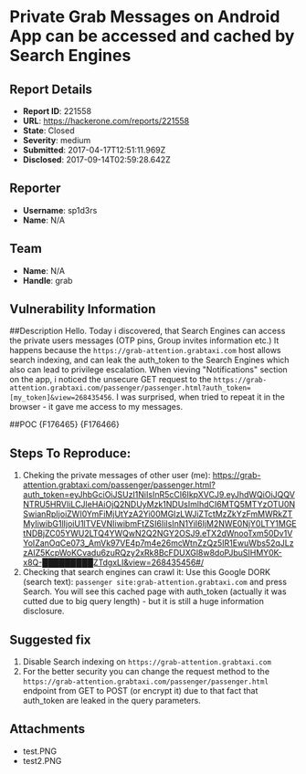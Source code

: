 # Private Grab Messages on Android App can be accessed and cached by Search Engines

## Report Details
- **Report ID**: 221558
- **URL**: https://hackerone.com/reports/221558
- **State**: Closed
- **Severity**: medium
- **Submitted**: 2017-04-17T12:51:11.969Z
- **Disclosed**: 2017-09-14T02:59:28.642Z

## Reporter
- **Username**: sp1d3rs
- **Name**: N/A

## Team
- **Name**: N/A
- **Handle**: grab

## Vulnerability Information
##Description
Hello. Today i discovered, that Search Engines can access the private users messages (OTP pins, Group invites information etc.)
It happens because the `https://grab-attention.grabtaxi.com` host allows search indexing, and can leak the auth_token to the Search Engines which also can lead to privilege escalation.
When vieving "Notifications" section on the app, i noticed the unsecure GET request to the `https://grab-attention.grabtaxi.com/passenger/passenger.html?auth_token=[my_token]&view=268435456`. I was surprised, when tried to repeat it in the browser - it gave me access to my messages.

##POC
{F176465}
{F176466}

## Steps To Reproduce:
1. Cheking the private messages of other user (me):
https://grab-attention.grabtaxi.com/passenger/passenger.html?auth_token=eyJhbGciOiJSUzI1NiIsInR5cCI6IkpXVCJ9.eyJhdWQiOiJQQVNTRU5HRVIiLCJleHAiOjQ2NDUyMzk1NDUsImlhdCI6MTQ5MTYzOTU0NSwianRpIjoiZWI0YmFiMjUtYzA2Yi00MGIzLWJiZTctMzZkYzFmMWRkZTMyIiwibG1lIjoiU1lTVEVNIiwibmFtZSI6IiIsInN1YiI6IjM2NWE0NjY0LTY1MGEtNDBjZC05YWU2LTQ4YWQwN2Q2NGY2OSJ9.eTX2dWnooTxm50Dv1VYoIZanOqCe073_AmVk97VE4p7m4e26mcWtnZzQz5IR1EwuWbs52qJLzzAIZ5KcpWoKCvadu6zuRQzy2xRk8BcFDUXGl8w8doPJbuSIHMY0K-x8Q-█████████ZTdgxLI&view=268435456#/
2. Checking that search engines can crawl it:
Use this Google DORK (search text):
`passenger site:grab-attention.grabtaxi.com`
and press Search.
You will see this cached page with auth_token (actually it was cutted due to big query length) - but it is still a huge information disclosure.


## Suggested fix
1. Disable Search indexing on `https://grab-attention.grabtaxi.com`
2. For the better security you can change the request method to the `https://grab-attention.grabtaxi.com/passenger/passenger.html` endpoint from GET to POST (or encrypt it) due to that fact that auth_token are leaked in the query parameters.


## Attachments
- test.PNG
- test2.PNG
